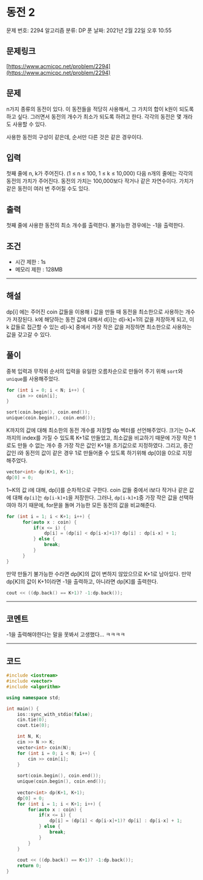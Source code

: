 # 동전 2

문제 번호: 2294
알고리즘 분류: DP
푼 날짜: 2021년 2월 22일 오후 10:55

## 문제링크

[https://www.acmicpc.net/problem/2294](https://www.acmicpc.net/problem/2294)

## 문제

n가지 종류의 동전이 있다. 이 동전들을 적당히 사용해서, 그 가치의 합이 k원이 되도록 하고 싶다. 그러면서 동전의 개수가 최소가 되도록 하려고 한다. 각각의 동전은 몇 개라도 사용할 수 있다.

사용한 동전의 구성이 같은데, 순서만 다른 것은 같은 경우이다.

## 입력

첫째 줄에 n, k가 주어진다. (1 ≤ n ≤ 100, 1 ≤ k ≤ 10,000) 다음 n개의 줄에는 각각의 동전의 가치가 주어진다. 동전의 가치는 100,000보다 작거나 같은 자연수이다. 가치가 같은 동전이 여러 번 주어질 수도 있다.

## 출력

첫째 줄에 사용한 동전의 최소 개수를 출력한다. 불가능한 경우에는 -1을 출력한다.

## 조건

- 시간 제한 : 1s
- 메모리 제한 : 128MB

---

## 해설

dp[i] 에는 주어진 coin 값들을 이용해 i 값을 만들 때 동전을 최소한으로 사용하는 개수가 저장된다. k에 해당하는 동전 값에 대해서 d[i]는 d[i-k]+1의 값을 저장하게 되고, 이 k 값들로 접근할 수 있는 d[i-k] 중에서 가장 작은 값을 저장하면 최소한으로 사용하는 값을 갖고갈 수 있다. 

## 풀이

중복 입력과 무작위 순서의 입력을 유일한 오름차순으로 만들어 주기 위해 `sort`와 `unique`를 사용해주었다.

```cpp
for (int i = 0; i < N; i++) {
	cin >> coin[i];
}

sort(coin.begin(), coin.end());
unique(coin.begin(), coin.end());
```

K까지의 값에 대해 최소한의 동전 개수를 저장할 dp 벡터를 선언해주었다. 크기는 0~K까지의 index를 가질 수 있도록 K+1로 만들었고, 최소값을 비교하기 때문에 가장 작은 1로도 만들 수 없는 개수 중 가장 작은 값인 K+1을 초기값으로 지정하였다. 그리고, 중간 값인 i와 동전의 값이 같은 경우 1로 만들어줄 수 있도록 하기위해 dp[0]을 0으로 지정해주었다.  

```cpp
vector<int> dp(K+1, K+1);
dp[0] = 0;
```

1~K의 값 i에 대해, dp[i]를 순차적으로 구한다. coin 값들 중에서 i보다 작거나 같은 값에 대해 `dp[i]`는 `dp[i-k]+1`을 저장한다. 그러나, `dp[i-k]+1`중 가장 작은 값을 선택하여야 하기 때문에, for문을 돌며 가능한 모든 동전의 값을 비교해준다.

```cpp
for (int i = 1; i < K+1; i++) {
      for(auto x : coin) {
          if(x <= i) {
              dp[i] = (dp[i] < dp[i-x]+1)? dp[i] : dp[i-x] + 1;
          } else {
              break;
          }
      }
}
```

만약 만들기 불가능한 수라면 dp[K]의 값이 변하지 않았으므로 K+1로 남아있다. 만약 dp[K]의 값이 K+1이라면 -1을 출력하고, 아니라면 dp[K]를 출력한다.

```cpp
cout << ((dp.back() == K+1)? -1:dp.back());
```

---

## 코멘트

-1을 출력해야한다는 말을 못봐서 고생했다... ㅋㅋㅋㅋ

---

## 코드

```cpp
#include <iostream>
#include <vector>
#include <algorithm>

using namespace std;

int main() {
	ios::sync_with_stdio(false);
	cin.tie(0);
	cout.tie(0);

	int N, K;
	cin >> N >> K;
	vector<int> coin(N);
	for (int i = 0; i < N; i++) {
		cin >> coin[i];
	}
	
	sort(coin.begin(), coin.end());
	unique(coin.begin(), coin.end());
    
	vector<int> dp(K+1, K+1);
	dp[0] = 0;
	for (int i = 1; i < K+1; i++) {
        for(auto x : coin) {
            if(x <= i) {
                dp[i] = (dp[i] < dp[i-x]+1)? dp[i] : dp[i-x] + 1;
            } else {
                break;
            }
        }
	}
    
	cout << ((dp.back() == K+1)? -1:dp.back());
	return 0;
}
```
